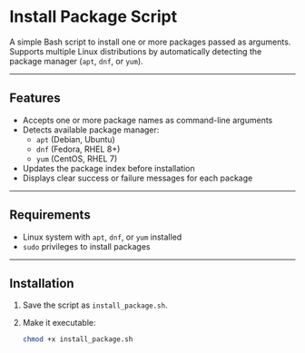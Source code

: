 # Install Package Script

A simple Bash script to install one or more packages passed as arguments.  
Supports multiple Linux distributions by automatically detecting the package manager (`apt`, `dnf`, or `yum`).

---

## Features

- Accepts one or more package names as command-line arguments  
- Detects available package manager:
  - `apt` (Debian, Ubuntu)
  - `dnf` (Fedora, RHEL 8+)
  - `yum` (CentOS, RHEL 7)
- Updates the package index before installation  
- Displays clear success or failure messages for each package

---

## Requirements

- Linux system with `apt`, `dnf`, or `yum` installed  
- `sudo` privileges to install packages

---

## Installation

1. Save the script as `install_package.sh`.
2. Make it executable:

   ```bash
   chmod +x install_package.sh

